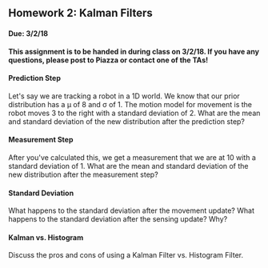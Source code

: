 ## Homework 2: Kalman Filters
#### Due: 3/2/18

__This assignment is to be handed in during class on 3/2/18. If you have any questions, please post to Piazza or contact one of the TAs!__

#### Prediction Step
Let's say we are tracking a robot in a 1D world. We know that our prior distribution has a μ of 8 and σ of 1. The motion model for movement is the robot moves 3 to the right with a standard deviation of 2. What are the mean and standard deviation of the new distribution after the prediction step?

#### Measurement Step
After you've calculated this, we get a measurement that we are at 10 with a standard deviation of 1. What are the mean and standard deviation of the new distribution after the measurement step?

#### Standard Deviation
What happens to the standard deviation after the movement update? What happens to the standard deviation after the sensing update? Why?

#### Kalman vs. Histogram
Discuss the pros and cons of using a Kalman Filter vs. Histogram Filter.
